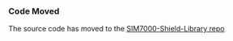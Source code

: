 ### Code Moved
The source code has moved to the [SIM7000-Shield-Library repo](https://github.com/botletics/SIM7000-Shield-Library)